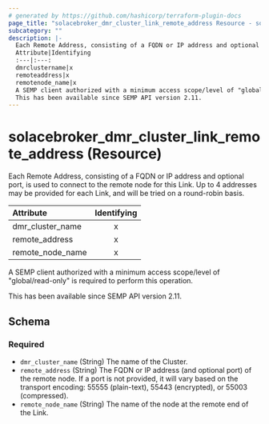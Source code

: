 ```yaml
---
# generated by https://github.com/hashicorp/terraform-plugin-docs
page_title: "solacebroker_dmr_cluster_link_remote_address Resource - solacebroker"
subcategory: ""
description: |-
  Each Remote Address, consisting of a FQDN or IP address and optional port, is used to connect to the remote node for this Link. Up to 4 addresses may be provided for each Link, and will be tried on a round-robin basis.
  Attribute|Identifying
  :---|:---:
  dmrclustername|x
  remoteaddress|x
  remotenode_name|x
  A SEMP client authorized with a minimum access scope/level of "global/read-only" is required to perform this operation.
  This has been available since SEMP API version 2.11.
---
```


# solacebroker_dmr_cluster_link_remote_address (Resource)

Each Remote Address, consisting of a FQDN or IP address and optional port, is used to connect to the remote node for this Link. Up to 4 addresses may be provided for each Link, and will be tried on a round-robin basis.


Attribute|Identifying
:---|:---:
dmr_cluster_name|x
remote_address|x
remote_node_name|x



A SEMP client authorized with a minimum access scope/level of "global/read-only" is required to perform this operation.

This has been available since SEMP API version 2.11.



<!-- schema generated by tfplugindocs -->
## Schema

### Required

- `dmr_cluster_name` (String) The name of the Cluster.
- `remote_address` (String) The FQDN or IP address (and optional port) of the remote node. If a port is not provided, it will vary based on the transport encoding: 55555 (plain-text), 55443 (encrypted), or 55003 (compressed).
- `remote_node_name` (String) The name of the node at the remote end of the Link.
